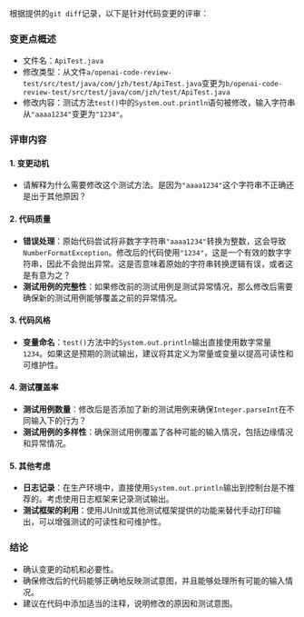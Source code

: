 根据提供的`git diff`记录，以下是针对代码变更的评审：

### 变更点概述
- 文件名：`ApiTest.java`
- 修改类型：从文件`a/openai-code-review-test/src/test/java/com/jzh/test/ApiTest.java`变更为`b/openai-code-review-test/src/test/java/com/jzh/test/ApiTest.java`
- 修改内容：测试方法`test()`中的`System.out.println`语句被修改，输入字符串从`"aaaa1234"`变更为`"1234"`。

### 评审内容

#### 1. 变更动机
- 请解释为什么需要修改这个测试方法。是因为`"aaaa1234"`这个字符串不正确还是出于其他原因？

#### 2. 代码质量
- **错误处理**：原始代码尝试将非数字字符串`"aaaa1234"`转换为整数，这会导致`NumberFormatException`。修改后的代码使用`"1234"`，这是一个有效的数字字符串，因此不会抛出异常。这是否意味着原始的字符串转换逻辑有误，或者这是有意为之？
- **测试用例的完整性**：如果修改前的测试用例是测试异常情况，那么修改后需要确保新的测试用例能够覆盖之前的异常情况。

#### 3. 代码风格
- **变量命名**：`test()`方法中的`System.out.println`输出直接使用数字常量`1234`。如果这是预期的测试输出，建议将其定义为常量或变量以提高可读性和可维护性。

#### 4. 测试覆盖率
- **测试用例数量**：修改后是否添加了新的测试用例来确保`Integer.parseInt`在不同输入下的行为？
- **测试用例的多样性**：确保测试用例覆盖了各种可能的输入情况，包括边缘情况和异常情况。

#### 5. 其他考虑
- **日志记录**：在生产环境中，直接使用`System.out.println`输出到控制台是不推荐的。考虑使用日志框架来记录测试输出。
- **测试框架的利用**：使用JUnit或其他测试框架提供的功能来替代手动打印输出，可以增强测试的可读性和可维护性。

### 结论
- 确认变更的动机和必要性。
- 确保修改后的代码能够正确地反映测试意图，并且能够处理所有可能的输入情况。
- 建议在代码中添加适当的注释，说明修改的原因和测试意图。